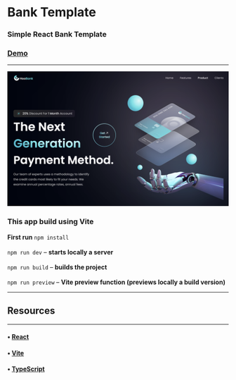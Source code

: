 # Bank Template
### Simple React Bank Template
### [Demo](https://bank-template.web.app/)
<hr/>

![App example](images/app.example.png)

### This app build using Vite

**First run** `npm install`
<br/>
<br/>
`npm run dev` &ndash; **starts locally a server**
<br/>
<br/>
`npm run build` &ndash; **builds the project**
<br/>
<br/>
`npm run preview` &ndash; **Vite preview function (previews locally a build version)**

<hr/>

## Resources
<hr/>

#### • [React](https://reactjs.org/docs/getting-started.html)
#### • [Vite](https://vitejs.dev/guide/)
#### • [TypeScript](https://www.typescriptlang.org/docs/)